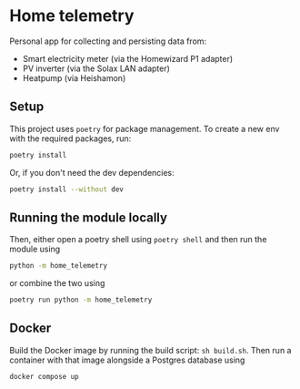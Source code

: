 # Home telemetry

Personal app for collecting and persisting data from:

- Smart electricity meter (via the Homewizard P1 adapter)
- PV inverter (via the Solax LAN adapter)
- Heatpump (via Heishamon)

## Setup

This project uses `poetry` for package management. To create a new env with the required packages, run:

```bash
poetry install
```

Or, if you don't need the dev dependencies:

```bash
poetry install --without dev
```

## Running the module locally

Then, either open a poetry shell using `poetry shell` and then run the module using

```bash
python -m home_telemetry
```

or combine the two using

```bash
poetry run python -m home_telemetry
```

## Docker

Build the Docker image by running the build script: `sh build.sh`. Then run a container with that image alongside a Postgres database using

```bash
docker compose up
```
